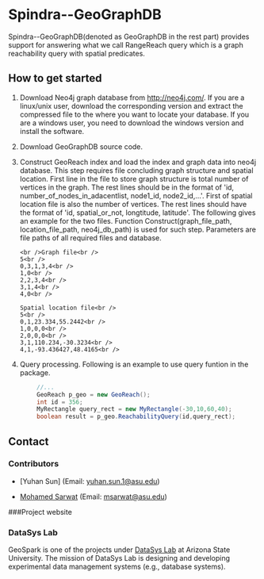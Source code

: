 # Spindra--GeoGraphDB

Spindra--GeoGraphDB(denoted as GeoGraphDB in the rest part) provides support for answering what we call RangeReach query which is a graph reachability query with spatial predicates.

## How to get started
1.  Download Neo4j graph database from http://neo4j.com/. If you are a linux/unix user, download the corresponding version and extract the compressed file to the where you want to locate your database. If you are a windows user, you need to download the windows version and install the software.
2.  Download GeoGraphDB source code.
3.  Construct GeoReach index and load the index and graph data into neo4j database. This step requires file concluding graph structure and spatial location. First line in the file to store graph structure is total number of vertices in the graph. The rest lines should be in the format of 'id, number_of_nodes_in_adacentlist, node1_id, node2_id,...'. First of spatial location file is also the number of vertices. The rest lines should have the format of 'id, spatial_or_not, longtitude, latitude'. The following gives an example for the two files. Function Construct(graph_file_path, location_file_path, neo4j_db_path) is used for such step. Parameters are file paths of all required files and database. 

        <br />Graph file<br />
        5<br />
        0,3,1,3,4<br />
        1,0<br />
        2,2,3,4<br />
        3,1,4<br />
        4,0<br />

        Spatial location file<br />
        5<br />
        0,1,23.334,55.2442<br />
        1,0,0,0<br />
        2,0,0,0<br />
        3,1,110.234,-30.3234<br />
        4,1,-93.436427,48.4165<br />
        

4.  Query processing. Following is an example to use query funtion in the package.
```java
        //...
        GeoReach p_geo = new GeoReach();
        int id = 356;
        MyRectangle query_rect = new MyRectangle(-30,10,60,40);
        boolean result = p_geo.ReachabilityQuery(id,query_rect);
```

## Contact

### Contributors
* [Yuhan Sun] (Email: yuhan.sun.1@asu.edu)

* [Mohamed Sarwat](http://faculty.engineering.asu.edu/sarwat/) (Email: msarwat@asu.edu)

###Project website

### DataSys Lab
GeoSpark is one of the projects under [DataSys Lab](http://www.datasyslab.org/) at Arizona State University. The mission of DataSys Lab is designing and developing experimental data management systems (e.g., database systems).
